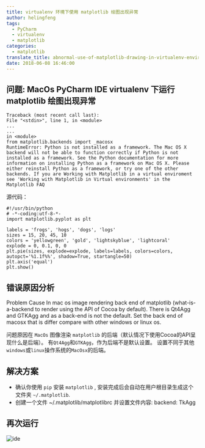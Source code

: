 ```yaml
---
title: virtualenv 环境下使用 matplotlib 绘图出现异常
author: helingfeng
tags:
  - PyCharm
  - virtualenv
  - matplotlib
categories:
  - matplotlib
translate_title: abnormal-use-of-matplotlib-drawing-in-virtualenv-environment
date: 2018-06-08 16:46:00
---
```

## 问题: MacOs PyCharm IDE virtualenv 下运行 matplotlib 绘图出现异常

```
Traceback (most recent call last):
File "<stdin>", line 1, in <module>
...
...
in <module>
from matplotlib.backends import _macosx
RuntimeError: Python is not installed as a framework. The Mac OS X backend will not be able to function correctly if Python is not installed as a framework. See the Python documentation for more information on installing Python as a framework on Mac OS X. Please either reinstall Python as a framework, or try one of the other backends. If you are Working with Matplotlib in a virtual enviroment see 'Working with Matplotlib in Virtual environments' in the Matplotlib FAQ

```

源代码：

```
#!/usr/bin/python
# -*-coding:utf-8-*-
import matplotlib.pyplot as plt

labels = 'frogs', 'hogs', 'dogs', 'logs'
sizes = 15, 20, 45, 10
colors = 'yellowgreen', 'gold', 'lightskyblue', 'lightcoral'
explode = 0, 0.1, 0, 0
plt.pie(sizes, explode=explode, labels=labels, colors=colors, autopct='%1.1f%%', shadow=True, startangle=50)
plt.axis('equal')
plt.show()

```

## 错误原因分析

Problem Cause In mac os image rendering back end of matplotlib (what-is-a-backend to render using the API of Cocoa by default). 
There is Qt4Agg and GTKAgg and as a back-end is not the default. 
Set the back end of macosx that is differ compare with other windows or linux os.

问题原因在 `MacOs` 图像渲染 `matplotlib` 的后端（默认情况下使用Cocoa的API呈现什么是后端）。
有`Qt4Agg`和`GTKAgg`，作为后端不是默认设置。
设置不同于其他`windows`或`linux`操作系统的`MacOsx`的后端。

## 解决方案

- 确认你使用 `pip` 安装 `matplotlib` , 安装完成后会自动在用户根目录生成这个文件夹 `~/.matplotlib`.
- 创建一个文件 ~/.matplotlib/matplotlibrc 并设置文件内容: backend: TkAgg

## 再次运行

![ide](/images/screen_2.png)


